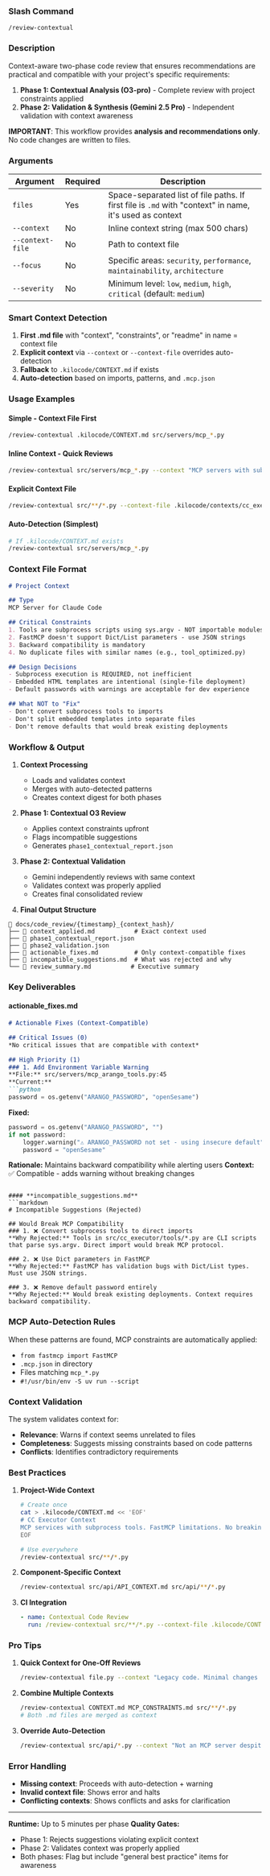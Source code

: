 ### **Slash Command**
`/review-contextual`

### **Description**
Context-aware two-phase code review that ensures recommendations are practical and compatible with your project's specific requirements:
1. **Phase 1: Contextual Analysis (O3-pro)** - Complete review with project constraints applied
2. **Phase 2: Validation & Synthesis (Gemini 2.5 Pro)** - Independent validation with context awareness

**IMPORTANT**: This workflow provides **analysis and recommendations only**. No code changes are written to files.

### **Arguments**
| Argument | Required | Description |
|----------|----------|-------------|
| `files` | Yes | Space-separated list of file paths. If first file is `.md` with "context" in name, it's used as context |
| `--context` | No | Inline context string (max 500 chars) |
| `--context-file` | No | Path to context file |
| `--focus` | No | Specific areas: `security`, `performance`, `maintainability`, `architecture` |
| `--severity` | No | Minimum level: `low`, `medium`, `high`, `critical` (default: `medium`) |

### **Smart Context Detection**
1. **First .md file** with "context", "constraints", or "readme" in name = context file
2. **Explicit context** via `--context` or `--context-file` overrides auto-detection
3. **Fallback** to `.kilocode/CONTEXT.md` if exists
4. **Auto-detection** based on imports, patterns, and `.mcp.json`

### **Usage Examples**

#### **Simple - Context File First**
```bash
/review-contextual .kilocode/CONTEXT.md src/servers/mcp_*.py
```

#### **Inline Context - Quick Reviews**
```bash
/review-contextual src/servers/mcp_*.py --context "MCP servers with subprocess tools. FastMCP needs JSON strings."
```

#### **Explicit Context File**
```bash
/review-contextual src/**/*.py --context-file .kilocode/contexts/cc_executor_mcp.txt
```

#### **Auto-Detection (Simplest)**
```bash
# If .kilocode/CONTEXT.md exists
/review-contextual src/servers/mcp_*.py
```

### **Context File Format**
```markdown
# Project Context

## Type
MCP Server for Claude Code

## Critical Constraints
1. Tools are subprocess scripts using sys.argv - NOT importable modules
2. FastMCP doesn't support Dict/List parameters - use JSON strings
3. Backward compatibility is mandatory
4. No duplicate files with similar names (e.g., tool_optimized.py)

## Design Decisions
- Subprocess execution is REQUIRED, not inefficient
- Embedded HTML templates are intentional (single-file deployment)
- Default passwords with warnings are acceptable for dev experience

## What NOT to "Fix"
- Don't convert subprocess tools to imports
- Don't split embedded templates into separate files
- Don't remove defaults that would break existing deployments
```

### **Workflow & Output**

1. **Context Processing**
   - Loads and validates context
   - Merges with auto-detected patterns
   - Creates context digest for both phases

2. **Phase 1: Contextual O3 Review**
   - Applies context constraints upfront
   - Flags incompatible suggestions
   - Generates `phase1_contextual_report.json`

3. **Phase 2: Contextual Validation**
   - Gemini independently reviews with same context
   - Validates context was properly applied
   - Creates final consolidated review

4. **Final Output Structure**
```
📁 docs/code_review/{timestamp}_{context_hash}/
├── 📄 context_applied.md           # Exact context used
├── 📄 phase1_contextual_report.json
├── 📄 phase2_validation.json
├── 📄 actionable_fixes.md          # Only context-compatible fixes
├── 📄 incompatible_suggestions.md  # What was rejected and why
└── 📄 review_summary.md           # Executive summary
```

### **Key Deliverables**

#### **actionable_fixes.md**
```markdown
# Actionable Fixes (Context-Compatible)

## Critical Issues (0)
*No critical issues that are compatible with context*

## High Priority (1)
### 1. Add Environment Variable Warning
**File:** src/servers/mcp_arango_tools.py:45
**Current:**
```python
password = os.getenv("ARANGO_PASSWORD", "openSesame")
```
**Fixed:**
```python
password = os.getenv("ARANGO_PASSWORD", "")
if not password:
    logger.warning("⚠️ ARANGO_PASSWORD not set - using insecure default")
    password = "openSesame"
```
**Rationale:** Maintains backward compatibility while alerting users
**Context:** ✅ Compatible - adds warning without breaking changes
```

#### **incompatible_suggestions.md**
```markdown
# Incompatible Suggestions (Rejected)

## Would Break MCP Compatibility
### 1. ❌ Convert subprocess tools to direct imports
**Why Rejected:** Tools in src/cc_executor/tools/*.py are CLI scripts that parse sys.argv. Direct import would break MCP protocol.

### 2. ❌ Use Dict parameters in FastMCP
**Why Rejected:** FastMCP has validation bugs with Dict/List types. Must use JSON strings.

### 3. ❌ Remove default password entirely
**Why Rejected:** Would break existing deployments. Context requires backward compatibility.
```

### **MCP Auto-Detection Rules**
When these patterns are found, MCP constraints are automatically applied:
- `from fastmcp import FastMCP`
- `.mcp.json` in directory
- Files matching `mcp_*.py`
- `#!/usr/bin/env -S uv run --script`

### **Context Validation**
The system validates context for:
- **Relevance**: Warns if context seems unrelated to files
- **Completeness**: Suggests missing constraints based on code patterns
- **Conflicts**: Identifies contradictory requirements

### **Best Practices**

1. **Project-Wide Context**
   ```bash
   # Create once
   cat > .kilocode/CONTEXT.md << 'EOF'
   # CC Executor Context
   MCP services with subprocess tools. FastMCP limitations. No breaking changes.
   EOF
   
   # Use everywhere
   /review-contextual src/**/*.py
   ```

2. **Component-Specific Context**
   ```bash
   /review-contextual src/api/API_CONTEXT.md src/api/**/*.py
   ```

3. **CI Integration**
   ```yaml
   - name: Contextual Code Review
     run: /review-contextual src/**/*.py --context-file .kilocode/CONTEXT.md
   ```

### **Pro Tips**

1. **Quick Context for One-Off Reviews**
   ```bash
   /review-contextual file.py --context "Legacy code. Minimal changes only."
   ```

2. **Combine Multiple Contexts**
   ```bash
   /review-contextual CONTEXT.md MCP_CONSTRAINTS.md src/**/*.py
   # Both .md files are merged as context
   ```

3. **Override Auto-Detection**
   ```bash
   /review-contextual src/api/*.py --context "Not an MCP server despite imports"
   ```

### **Error Handling**
- **Missing context**: Proceeds with auto-detection + warning
- **Invalid context file**: Shows error and halts
- **Conflicting contexts**: Shows conflicts and asks for clarification

---
**Runtime:** Up to 5 minutes per phase
**Quality Gates:** 
- Phase 1: Rejects suggestions violating explicit context
- Phase 2: Validates context was properly applied
- Both phases: Flag but include "general best practice" items for awareness